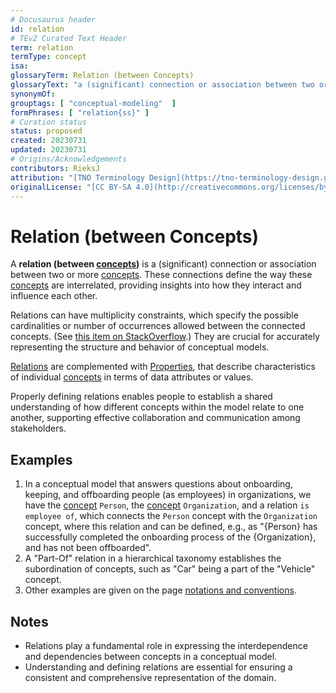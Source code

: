 ```yaml
---
# Docusaurus header
id: relation
# TEv2 Curated Text Header
term: relation
termType: concept
isa:
glossaryTerm: Relation (between Concepts)
glossaryText: "a (significant) connection or association between two or more [concepts](@). These connections define the way these [concepts](@) are interrelated, providing insights into how they interact and influence each other."
synonymOf:
grouptags: [ "conceptual-modeling"  ]
formPhrases: [ "relation{ss}" ]
# Curation status
status: proposed
created: 20230731
updated: 20230731
# Origins/Acknowledgements
contributors: RieksJ
attribution: "[TNO Terminology Design](https://tno-terminology-design.github.io/tev2-specifications/docs)"
originalLicense: "[CC BY-SA 4.0](http://creativecommons.org/licenses/by-sa/4.0/?ref=chooser-v1)"
---
```


# Relation (between Concepts)

A **relation (between [concepts](@))** is a (significant) connection or association between two or more [concepts](@). These connections define the way these [concepts](@) are interrelated, providing insights into how they interact and influence each other.

Relations can have multiplicity constraints, which specify the possible cardinalities or number of occurrences allowed between the connected concepts. (See [this item on StackOverflow](https://stackoverflow.com/questions/17877582/multiplicity-vs-cardinality#:~:text=Simply%20put%3A%20a%20multiplicity%20is,They%20are%20not%20synonymous.).) They are crucial for accurately representing the structure and behavior of conceptual models.

[Relations](@) are complemented with [Properties](@), that describe characteristics of individual [concepts](@) in terms of data attributes or values.

Properly defining relations enables people to establish a shared understanding of how different concepts within the model relate to one another, supporting effective collaboration and communication among stakeholders.

## Examples

1. In a conceptual model that answers questions about onboarding, keeping, and offboarding people (as employees) in organizations, we have the [concept](@) `Person`, the [concept](@) `Organization`, and a relation `is employee of`, which connects the `Person` concept with the `Organization` concept, where this relation and can be defined, e.g., as "{Person} has successfully completed the onboarding process of the {Organization}, and has not been offboarded".
2. A "Part-Of" relation in a hierarchical taxonomy establishes the subordination of concepts, such as "Car" being a part of the "Vehicle" concept.
3. Other examples are given on the page [notations and conventions](/docs/notations-and-conventions#pattern-diagram-notations).

## Notes

- Relations play a fundamental role in expressing the interdependence and dependencies between concepts in a conceptual model.
- Understanding and defining relations are essential for ensuring a consistent and comprehensive representation of the domain.
